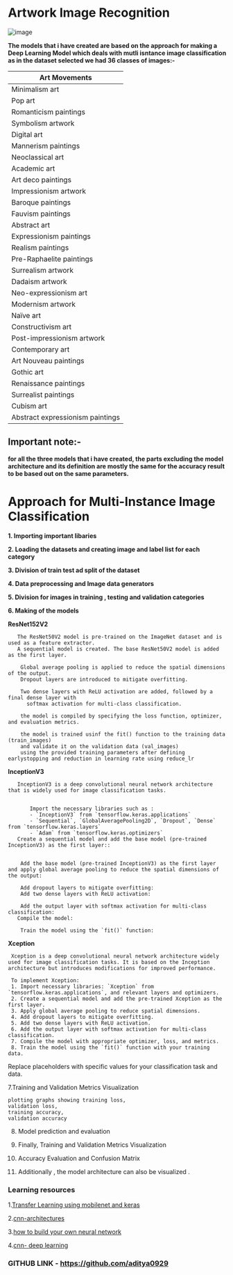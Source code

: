 # Artwork Image Recognition 
![image](https://github.com/aditya0929/Surreal-Symphonies-artwork-image-recognition-/assets/127277877/820efb2f-9bcd-4198-b973-b95f3727381d)

**The models that i have created are based on the approach for making a Deep Learning Model which deals with mutli isntance image classification as in the dataset selected we had 36 classes of images:-**

| Art Movements              |
|----------------------------|
| Minimalism art             |
| Pop art                    |
| Romanticism paintings      |
| Symbolism artwork          |
| Digital art               |
| Mannerism paintings        |
| Neoclassical art           |
| Academic art              |
| Art deco paintings         |
| Impressionism artwork      |
| Baroque paintings          |
| Fauvism paintings          |
| Abstract art               |
| Expressionism paintings    |
| Realism paintings          |
| Pre-Raphaelite paintings   |
| Surrealism artwork         |
| Dadaism artwork            |
| Neo-expressionism art      |
| Modernism artwork          |
| Naïve art                  |
| Constructivism art         |
| Post-impressionism artwork |
| Contemporary art           |
| Art Nouveau paintings      |
| Gothic art                 |
| Renaissance paintings      |
| Surrealist paintings       |
| Cubism art                 |
| Abstract expressionism paintings |

## Important note:-
**for all the three models that i have created, the parts excluding the model architecture and its definition are mostly the same for the accuracy result to be based out on the same parameters.**


# Approach for Multi-Instance Image Classification

**1. Importing important libaries**

**2. Loading the datasets and creating image and label list for each category** 

**3. Division of train test ad split of the dataset**

**4. Data preprocessing and Image data generators**

**5. Division for images in training , testing and validation categories**

**6. Making of the models**

 **ResNet152V2**
   
       The ResNet50V2 model is pre-trained on the ImageNet dataset and is used as a feature extractor.
       A sequential model is created. The base ResNet50V2 model is added as the first layer. 

        Global average pooling is applied to reduce the spatial dimensions of the output.
        Dropout layers are introduced to mitigate overfitting. 

        Two dense layers with ReLU activation are added, followed by a final dense layer with 
          softmax activation for multi-class classification.

        the model is compiled by specifying the loss function, optimizer, and evaluation metrics.

        the model is trained usinf the fit() function to the training data (train_images)
        and validate it on the validation data (val_images) 
        using the provided training parameters after defining earlystopping and reduction in learning rate using reduce_lr

   **InceptionV3**
      

       InceptionV3 is a deep convolutional neural network architecture that is widely used for image classification tasks.


           Import the necessary libraries such as :
           - `InceptionV3` from `tensorflow.keras.applications`
           - `Sequential`, `GlobalAveragePooling2D`, `Dropout`, `Dense` from `tensorflow.keras.layers`
           - `Adam` from `tensorflow.keras.optimizers`
       Create a sequential model and add the base model (pre-trained InceptionV3) as the first layer::
   

        Add the base model (pre-trained InceptionV3) as the first layer and apply global average pooling to reduce the spatial dimensions of the output:
           
        Add dropout layers to mitigate overfitting:
        Add two dense layers with ReLU activation:
   
        Add the output layer with softmax activation for multi-class classification:
       Compile the model:
  
        Train the model using the `fit()` function:

  **Xception**

     Xception is a deep convolutional neural network architecture widely used for image classification tasks. It is based on the Inception architecture but introduces modifications for improved performance.

     To implement Xception:
     1. Import necessary libraries: `Xception` from `tensorflow.keras.applications`, and relevant layers and optimizers.
     2. Create a sequential model and add the pre-trained Xception as the first layer.
     3. Apply global average pooling to reduce spatial dimensions.
     4. Add dropout layers to mitigate overfitting.
     5. Add two dense layers with ReLU activation.
     6. Add the output layer with softmax activation for multi-class classification.
     7. Compile the model with appropriate optimizer, loss, and metrics.
     8. Train the model using the `fit()` function with your training data.
Replace placeholders with specific values for your classification task and data. 

7.Training and Validation Metrics Visualization

    plotting graphs showing training loss,
    validation loss,
    training accuracy,
    validation accuracy

8. Model prediction and evaluation

9. Finally, Training and Validation Metrics Visualization

10. Accuracy Evaluation and Confusion Matrix

11. Additionally , the model architecture can also be visualized .

### Learning resources 
  
  
   1.[Transfer Learning using mobilenet and keras](https://medium.com/towards-data-science/transfer-learning-using-mobilenet-and-keras-c75daf7ff299)
  
   2.[cnn-architectures](https://medium.com/@RaghavPrabhu/cnn-architectures-lenet-alexnet-vgg-googlenet-and-resnet-7c81c017b848)
  
   3.[how to build your own neural network](https://medium.com/towards-data-science/how-to-build-your-own-neural-network-from-scratch-in-python-68998a08e4f6)
  
   4.[cnn- deep learning](https://medium.com/@RaghavPrabhu/understanding-of-convolutional-neural-network-cnn-deep-learning-99760835f148)

  

 ### GITHUB LINK - https://github.com/aditya0929
